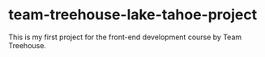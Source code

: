 # team-treehouse-lake-tahoe-project
This is my first project for the front-end development course by Team Treehouse.
